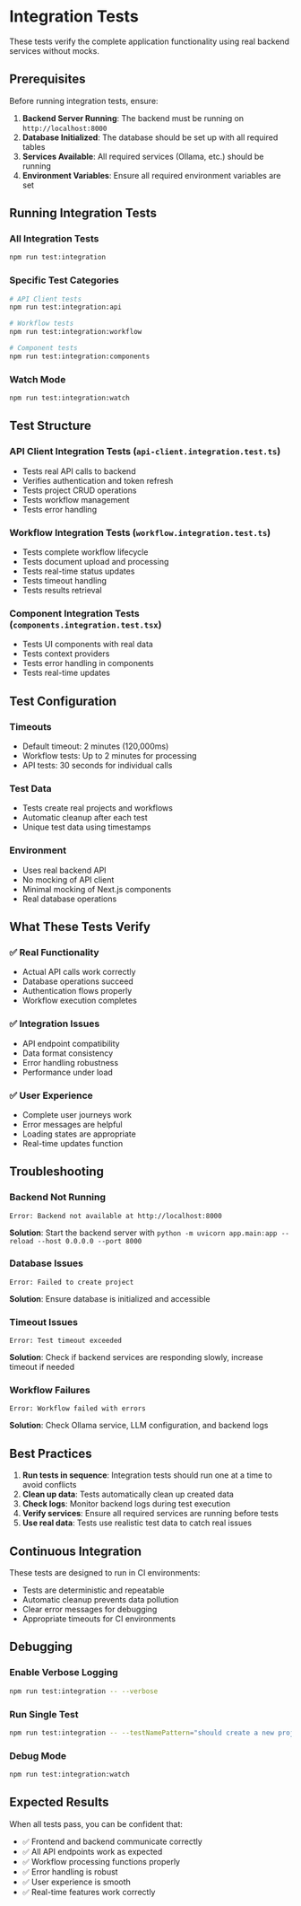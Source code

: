 # Integration Tests

These tests verify the complete application functionality using real backend services without mocks.

## Prerequisites

Before running integration tests, ensure:

1. **Backend Server Running**: The backend must be running on `http://localhost:8000`
2. **Database Initialized**: The database should be set up with all required tables
3. **Services Available**: All required services (Ollama, etc.) should be running
4. **Environment Variables**: Ensure all required environment variables are set

## Running Integration Tests

### All Integration Tests
```bash
npm run test:integration
```

### Specific Test Categories
```bash
# API Client tests
npm run test:integration:api

# Workflow tests
npm run test:integration:workflow

# Component tests
npm run test:integration:components
```

### Watch Mode
```bash
npm run test:integration:watch
```

## Test Structure

### API Client Integration Tests (`api-client.integration.test.ts`)
- Tests real API calls to backend
- Verifies authentication and token refresh
- Tests project CRUD operations
- Tests workflow management
- Tests error handling

### Workflow Integration Tests (`workflow.integration.test.ts`)
- Tests complete workflow lifecycle
- Tests document upload and processing
- Tests real-time status updates
- Tests timeout handling
- Tests results retrieval

### Component Integration Tests (`components.integration.test.tsx`)
- Tests UI components with real data
- Tests context providers
- Tests error handling in components
- Tests real-time updates

## Test Configuration

### Timeouts
- Default timeout: 2 minutes (120,000ms)
- Workflow tests: Up to 2 minutes for processing
- API tests: 30 seconds for individual calls

### Test Data
- Tests create real projects and workflows
- Automatic cleanup after each test
- Unique test data using timestamps

### Environment
- Uses real backend API
- No mocking of API client
- Minimal mocking of Next.js components
- Real database operations

## What These Tests Verify

### ✅ Real Functionality
- Actual API calls work correctly
- Database operations succeed
- Authentication flows properly
- Workflow execution completes

### ✅ Integration Issues
- API endpoint compatibility
- Data format consistency
- Error handling robustness
- Performance under load

### ✅ User Experience
- Complete user journeys work
- Error messages are helpful
- Loading states are appropriate
- Real-time updates function

## Troubleshooting

### Backend Not Running
```
Error: Backend not available at http://localhost:8000
```
**Solution**: Start the backend server with `python -m uvicorn app.main:app --reload --host 0.0.0.0 --port 8000`

### Database Issues
```
Error: Failed to create project
```
**Solution**: Ensure database is initialized and accessible

### Timeout Issues
```
Error: Test timeout exceeded
```
**Solution**: Check if backend services are responding slowly, increase timeout if needed

### Workflow Failures
```
Error: Workflow failed with errors
```
**Solution**: Check Ollama service, LLM configuration, and backend logs

## Best Practices

1. **Run tests in sequence**: Integration tests should run one at a time to avoid conflicts
2. **Clean up data**: Tests automatically clean up created data
3. **Check logs**: Monitor backend logs during test execution
4. **Verify services**: Ensure all required services are running before tests
5. **Use real data**: Tests use realistic test data to catch real issues

## Continuous Integration

These tests are designed to run in CI environments:

- Tests are deterministic and repeatable
- Automatic cleanup prevents data pollution
- Clear error messages for debugging
- Appropriate timeouts for CI environments

## Debugging

### Enable Verbose Logging
```bash
npm run test:integration -- --verbose
```

### Run Single Test
```bash
npm run test:integration -- --testNamePattern="should create a new project"
```

### Debug Mode
```bash
npm run test:integration:watch
```

## Expected Results

When all tests pass, you can be confident that:

- ✅ Frontend and backend communicate correctly
- ✅ All API endpoints work as expected
- ✅ Workflow processing functions properly
- ✅ Error handling is robust
- ✅ User experience is smooth
- ✅ Real-time features work correctly
